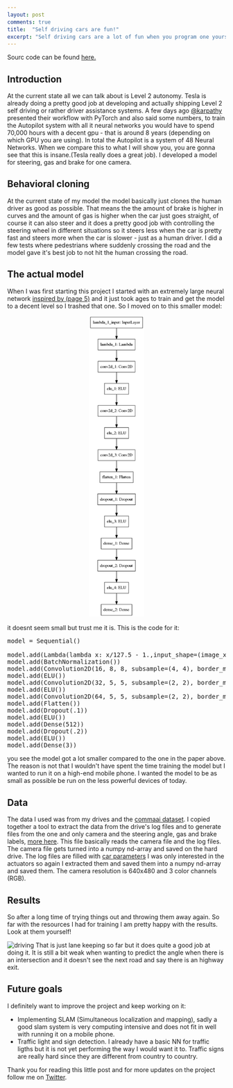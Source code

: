 ```yaml
---
layout: post
comments: true
title:  "Self driving cars are fun!"
excerpt: "Self driving cars are a lot of fun when you program one yourself with that that you and your friends collected. CODE ON GITHUB"
---
```



Sourc code can be found [here.](https://github.com/littlemountainman/selfdrive)

## Introduction
At the current state all we can talk about is Level 2 autonomy. Tesla is already doing a pretty good job at developing and actually shipping Level 2 self driving or rather driver assistance systems. A few days ago [@karpathy](https://twitter.com/karpathy) presented their workflow with PyTorch and also said some numbers, to train the Autopilot system with all it neural networks you would have to spend 70,000 hours with a decent gpu - that is around 8 years (depending on which GPU you are using). In total the Autopilot is a system of 48 Neural Networks. When we compare this to what I will show you, you are gonna see that this is insane.(Tesla really does a great job). I developed a model for steering, gas and brake for one camera.

## Behavioral cloning 
At the current state of my model the model basically just clones the human driver as good as possible. That means the the amount of brake is higher in curves and the amount of gas is higher when the car just goes straight, of course it can also steer and it does a pretty good job with controlling the steering wheel in different situations so it steers less when the car is pretty fast and steers more when the car is slower - just as a human driver. I did a few tests where pedestrians where suddenly crossing the road and the model gave it's best job to not hit the human crossing the road. 

## The actual model
When I was first starting this project I started with an extremely large neural network [inspired by (page 5)](https://images.nvidia.com/content/tegra/automotive/images/2016/solutions/pdf/end-to-end-dl-using-px.pdf) and it just took ages to train and get the model to a decent level so I trashed that one. So I moved on to this smaller model: 
<center>
	<img src="/blog/assets/smallmodel.png" style="width:25%;height:25%;">
</center>

it doesnt seem small but trust me it is. This is the code for it:
<pre>
model = Sequential()
    
model.add(Lambda(lambda x: x/127.5 - 1.,input_shape=(image_x, image_y, 3)))
model.add(BatchNormalization())
model.add(Convolution2D(16, 8, 8, subsample=(4, 4), border_mode="same"))
model.add(ELU())
model.add(Convolution2D(32, 5, 5, subsample=(2, 2), border_mode="same"))
model.add(ELU())
model.add(Convolution2D(64, 5, 5, subsample=(2, 2), border_mode="same"))
model.add(Flatten())
model.add(Dropout(.1))
model.add(ELU())
model.add(Dense(512))
model.add(Dropout(.2))
model.add(ELU())
model.add(Dense(3))
</pre>

you see the model got a lot smaller compared to the one in the paper above. The reason is not that I wouldn't have spent the time training the model but I wanted to run it on a high-end mobile phone. I wanted the model to be as small as possible be run on the less powerful devices of today.

## Data 
The data I used was from my drives and the [commaai dataset](https://github.com/commaai/comma2k19/). I copied together a tool to extract the data from the drive's log files and to generate files from the one and only camera and the steering angle, gas and brake labels, [more here](https://github.com/littlemountainman/selfdrive/blob/master/preperation/reader.py). This file basically reads the camera file and the log files. The camera file gets turned into a numpy nd-array and saved on the hard drive. The log files are filled with [car parameters](https://github.com/littlemountainman/rlog-unzipper#possible-parameters-to-look-for-in-the-file) I was only interested in the actuators so again I extracted them and saved them into a numpy nd-array and saved them. The camera resolution is 640x480 and 3 color channels (RGB). 

## Results 
So after a long time of trying things out and throwing them away again. So far with the resources I had for training I am pretty happy with the results. Look at them yourself! 

![driving](https://github.com/littlemountainman/selfdrive/raw/master/drivingman.gif)
That is just lane keeping so far but it does quite a good job at doing it. It is still a bit weak when wanting to predict the angle when there is an intersection and it doesn't see the next road and say there is an highway exit.

## Future goals
I definitely want to improve the project and keep working on it:
- Implementing SLAM (Simultaneous localization and mapping), sadly a good slam system is very computing intensive and does not fit in well with running it on a mobile phone. 
- Traffic light and sign detection. I already have a basic NN for traffic ligths but it is not yet performing the way I would want it to. Traffic signs are really hard since they are different from country to country. 

Thank you for reading this little post and for more updates on the project follow me on [Twitter](https://twitter.com/littlemtman). 





